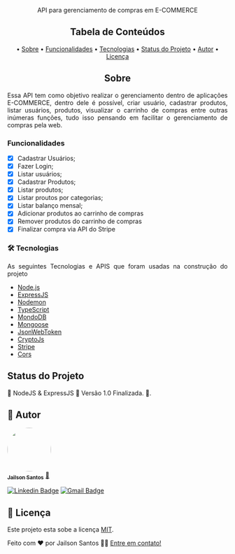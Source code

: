 <p align="center">API para gerenciamento de compras em E-COMMERCE</p>

<h2 align="center">Tabela de Conteúdos</h2>
<p align="center">
  • <a href="#sobre">Sobre</a>
  • <a href="#funcionalidades">Funcionalidades</a>
  • <a href="#tecnologias">Tecnologias</a> 
  • <a href="#status">Status do Projeto</a> 
  • <a href="#autor">Autor</a>
  • <a href="#licenca">Licença</a>
</p>

<h2 align="center" id="sobre">Sobre</h2>
<p align="justify">Essa API tem como objetivo realizar o gerenciamento dentro de aplicações E-COMMERCE, dentro dele é possível, criar usuário, cadastrar produtos, listar usuários, produtos, visualizar o carrinho de compras entre outras inúmeras funções, tudo isso pensando em facilitar o gerenciamento de compras pela web.</p>

<h3 align="left" id="funcionalidades">Funcionalidades</h3>

- [x] Cadastrar Usuários;
- [x] Fazer Login;
- [x] Listar usuários;
- [x] Cadastrar Produtos;
- [x] Listar produtos;
- [x] Listar proutos por categorias;
- [x] Listar balanço mensal;
- [x] Adicionar produtos ao carrinho de compras
- [x] Remover produtos do carrinho de compras
- [x] Finalizar compra via API do Stripe

<h3 align="left" id="tecnologias">🛠 Tecnologias</h3>
<p align="justify">As seguintes Tecnologias e APIS que foram usadas na construção do projeto</p>

- [Node.js](https://nodejs.org/en/)
- [ExpressJS](https://expressjs.com/)
- [Nodemon](https://www.npmjs.com/package/nodemon)
- [TypeScript](https://www.typescriptlang.org/)
- [MondoDB](https://www.mongodb.com/pt-br)
- [Mongoose](https://mongoosejs.com/docs/typescript.html)
- [JsonWebToken](https://www.npmjs.com/package/jsonwebtoken)
- [CryptoJs](https://www.npmjs.com/package/crypto-js)
- [Stripe](https://stripe.com/br)
- [Cors](https://prismic.io/)

<h2 align="left" id="status">Status do Projeto</h2>
<p align="left"> 🚧  NodeJS & ExpressJS 🚀 Versão 1.0 Finalizada.  🚧.</p>

<h2 align="left" id="autor">🦸 Autor</h2>
<a href="https://github.com/JailsonSantos">
 <img style="border-radius: 50%;" src="https://avatars.githubusercontent.com/u/11697713?s=96&v=4" width="100px;" alt=""/>
 <br />
 <sub><b>Jailson Santos</b></sub></a> <a href="https://www.linkedin.com/in/jailson-santos-726395104/" title="Jailson Santos">🚀</a>
 <br />

[![Linkedin Badge](https://img.shields.io/badge/-Jailson-blue?style=flat-square&logo=Linkedin&logoColor=white&link=https://www.linkedin.com/in/jailson-santos-726395104/)](https://www.linkedin.com/in/jailson-santos-726395104/) 
[![Gmail Badge](https://img.shields.io/badge/-jailson.ads007@gmail.com-c14438?style=flat-square&logo=Gmail&logoColor=white&link=mailto:jailson.ads007@gmail.com)](mailto:jailson.ads007@gmail.com)


<h2 align="left" id="licenca">📝 Licença</h2>

Este projeto esta sobe a licença [MIT](./LICENSE).

Feito com ❤️ por Jailson Santos 👋🏽 [Entre em contato!](https://www.linkedin.com/in/jailson-santos-726395104/)
